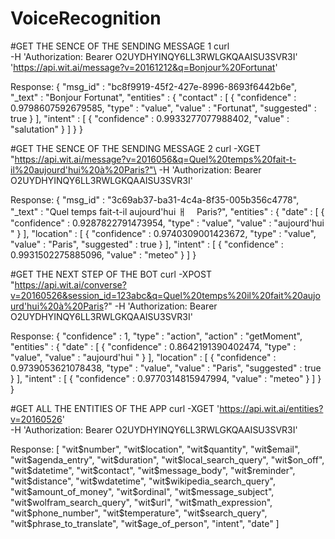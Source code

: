 # VoiceRecognition

#GET THE SENCE OF THE SENDING MESSAGE 1
curl \
   -H 'Authorization: Bearer O2UYDHYINQY6LL3RWLGKQAAISU3SVR3I' \
   'https://api.wit.ai/message?v=20161212&q=Bonjour%20Fortunat'
   
Response:
{
  "msg_id" : "bc8f9919-45f2-427e-8996-8693f6442b6e",
  "_text" : "Bonjour Fortunat",
  "entities" : {
    "contact" : [ {
      "confidence" : 0.9798607592679585,
      "type" : "value",
      "value" : "Fortunat",
      "suggested" : true
    } ],
    "intent" : [ {
      "confidence" : 0.9933277077988402,
      "value" : "salutation"
    } ]
  }
}

#GET THE SENCE OF THE SENDING MESSAGE 2
curl -XGET "https://api.wit.ai/message?v=2016056&q=Quel%20temps%20fait-t-il%20aujourd'hui%20à%20Paris?"\
-H 'Authorization: Bearer O2UYDHYINQY6LL3RWLGKQAAISU3SVR3I'

Response:
{
  "msg_id" : "3c69ab37-ba31-4c4a-8f35-005b356c4778",
  "_text" : "Quel temps fait-t-il aujourd'hui ￃﾠ Paris?",
  "entities" : {
    "date" : [ {
      "confidence" : 0.9287822791473954,
      "type" : "value",
      "value" : "aujourd'hui "
    } ],
    "location" : [ {
      "confidence" : 0.9740309001423672,
      "type" : "value",
      "value" : "Paris",
      "suggested" : true
    } ],
    "intent" : [ {
      "confidence" : 0.9931502275885096,
      "value" : "meteo"
    } ]
  }

#GET THE NEXT STEP OF THE BOT
curl -XPOST "https://api.wit.ai/converse?v=20160526&session_id=123abc&q=Quel%20temps%20il%20fait%20aujourd'hui%20à%20Paris?"       -H 'Authorization: Bearer O2UYDHYINQY6LL3RWLGKQAAISU3SVR3I' 

Response:
{
  "confidence" : 1,
  "type" : "action",
  "action" : "getMoment",
  "entities" : {
    "date" : [ {
      "confidence" : 0.8642191390402474,
      "type" : "value",
      "value" : "aujourd'hui "
    } ],
    "location" : [ {
      "confidence" : 0.9739053621078438,
      "type" : "value",
      "value" : "Paris",
      "suggested" : true
    } ],
    "intent" : [ {
      "confidence" : 0.9770314815947994,
      "value" : "meteo"
    } ]
  }
}

#GET ALL THE ENTITIES OF THE APP
curl -XGET 'https://api.wit.ai/entities?v=20160526' \
-H 'Authorization: Bearer O2UYDHYINQY6LL3RWLGKQAAISU3SVR3I'

Response:
[ "wit$number", "wit$location", "wit$quantity", "wit$email", "wit$agenda_entry", "wit$duration", "wit$local_search_query", "wit$on_off", "wit$datetime", "wit$contact", "wit$message_body", "wit$reminder", "wit$distance", "wit$wdatetime", "wit$wikipedia_search_query", "wit$amount_of_money", "wit$ordinal", "wit$message_subject", "wit$wolfram_search_query", "wit$url", "wit$math_expression", "wit$phone_number", "wit$temperature", "wit$search_query", "wit$phrase_to_translate", "wit$age_of_person", "intent", "date" ]
